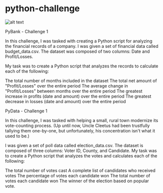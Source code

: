 # python-challenge

![alt text](https://qph.fs.quoracdn.net/main-qimg-6cdf1232b1f705573716e1c3733a7bbc.webp)

PyBank - Challenge 1

In this challenge, I was tasked with creating a Python script for analyzing the financial records of a company. I was given a set of financial data called budget_data.csv. The dataset was composed of two columns: Date and Profit/Losses.

My task was to create a Python script that analyzes the records to calculate each of the following:

The total number of months included in the dataset
The total net amount of "Profit/Losses" over the entire period
The average change in "Profit/Losses" between months over the entire period
The greatest increase in profits (date and amount) over the entire period
The greatest decrease in losses (date and amount) over the entire period

PyData - Challenge 1

In this challenge, I was tasked with helping a small, rural town modernize its vote-counting process. (Up until now, Uncle Cleetus had been trustfully tallying them one-by-one, but unfortunately, his concentration isn't what it used to be.)

I was given a set of poll data called election_data.csv. The dataset is composed of three columns: Voter ID, County, and Candidate. My task was to create a Python script that analyzes the votes and calculates each of the following:

The total number of votes cast
A complete list of candidates who received votes
The percentage of votes each candidate won
The total number of votes each candidate won
The winner of the election based on popular vote.

